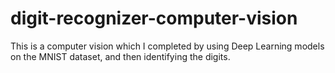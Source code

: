 # digit-recognizer-computer-vision
 This is a computer vision which I completed by using Deep Learning models on the MNIST dataset, and then identifying the digits.
